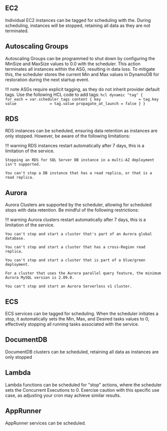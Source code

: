 ## EC2

Individual EC2 instances can be tagged for scheduling with the. During scheduling, instances will be stopped, retaining all data as they are not terminated.

## Autoscaling Groups

Autoscaling Groups can be programmed to shut down by configuring the MinSize and MaxSize values to 0.0 with the scheduler. This action terminates all instances within the ASG, resulting in data loss. To mitigate this, the scheduler stores the current Min and Max values in DynamoDB for restoration during the next startup event.

!!! note
    ASGs require explicit tagging, as they do not inherit provider default tags. Use the following HCL code to add tags:
    ``` hcl
    dynamic "tag" {
      for_each = var.scheduler_tags
      content {
        key                 = tag.key
        value               = tag.value
        propagate_at_launch = false
      }
    }
    ```

## RDS

RDS instances can be scheduled, ensuring data retention as instances are only stopped. However, be aware of the following limitations:

!!! warning
    RDS instances restart automatically after 7 days, this is a limitation of the service.

    Stopping an RDS for SQL Server DB instance in a multi-AZ deployment isn't supported.

    You can't stop a DB instance that has a read replica, or that is a read replica.

## Aurora

Aurora Clusters are supported by the scheduler, allowing for scheduled stops with data retention. Be mindful of the following restrictions:

!!! warning
    Aurora clusters restart automatically after 7 days, this is a limitation of the service.

    You can't stop and start a cluster that's part of an Aurora global database.

    You can't stop and start a cluster that has a cross-Region read replica.

    You can't stop and start a cluster that is part of a blue/green deployment.

    For a cluster that uses the Aurora parallel query feature, the minimum Aurora MySQL version is 2.09.0.

    You can't stop and start an Aurora Serverless v1 cluster.


## ECS

ECS services can be tagged for scheduling. When the scheduler initiates a stop, it automatically sets the Min, Max, and Desired tasks values to 0, effectively stopping all running tasks associated with the service.

## DocumentDB

DocumentDB clusters can be scheduled, retaining all data as instances are only stopped

## Lambda

Lambda functions can be scheduled for "stop" actions, where the scheduler sets the Concurrent Executions to 0. Exercise caution with this specific use case, as adjusting your cron may achieve similar results.

## AppRunner

AppRunner services can be scheduled.
